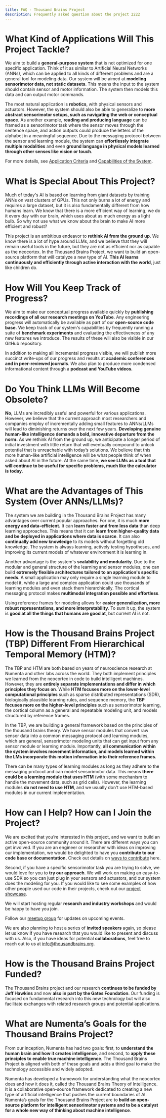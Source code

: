 ```yaml
---
title: FAQ - Thousand Brains Project
description: Frequently asked question about the project 2222
---
```

# What Kind of Applications Will This Project Tackle?

We aim to build a **general-purpose system** that is not optimized for one specific application. Think of it as similar to Artificial Neural Networks (ANNs), which can be applied to all kinds of different problems and are a general tool for modeling data. Our system will be aimed at **modeling sensorimotor data, not static datasets**. This means the input to the system should contain sensor and motor information. The system then models this data and can output motor commands. 

The most natural application is **robotics**, with physical sensors and actuators. However, the system should also be able to generalize to **more abstract sensorimotor setups, such as navigating the web or conceptual space**. As another example, **reading and producing language** can be framed as a sensorimotor task where the sensor moves through the sentence space, and action outputs could produce the letters of the alphabet in a meaningful sequence. Due to the messaging protocol between the sensor and learning module, the system can **effortlessly integrate multiple modalities** and even **ground language in physical models learned through other senses like vision or touch**.

For more details, see [Application Criteria](application-criteria.md) and [Capabilities of the System](./vision-of-the-thousand-brains-project/capabilities-of-the-system.md).

# What is Special About This Project?

Much of today's AI is based on learning from giant datasets by training ANNs on vast clusters of GPUs. This not only burns a lot of energy and requires a large dataset, but it is also fundamentally different from how humans learn. We know that there is a more efficient way of learning; we do it every day with our brain, which uses about as much energy as a light bulb. So why not use what we know about the brain to make AI more efficient and robust?

This project is an ambitious endeavor to **rethink AI from the ground up**. We know there is a lot of hype around LLMs, and we believe that they will remain useful tools in the future, but they are not as efficient nor as capable as the neocortex. In the Thousand Brains Project, we want to build an open-source platform that will catalyze a new type of AI. **This AI learns continuously and efficiently through active interaction with the world**, just like children do. 

# How Will You Keep Track of Progress?

We aim to make our conceptual progress available quickly by **publishing recordings of all our research meetings on YouTube**. Any engineering progress will automatically be available as part of our **open-source code base.** We keep track of our system's capabilities by frequently running a suite of **benchmark experiments** and evaluating the effectiveness of any new features we introduce. The results of these will also be visible in our GitHub repository.

In addition to making all incremental progress visible, we will publish more succinct write-ups of our progress and results at **academic conferences and in peer-reviewed journals**. We also plan to produce more condensed informational content through a **podcast and YouTube videos**.

# Do You Think LLMs Will Become Obsolete?

**No**, LLMs are incredibly useful and powerful for various applications. However, we believe that the current approach most researchers and companies employ of incrementally adding small features to ANNs/LLMs will lead to diminishing returns over the next few years. **Developing genuine human-like intelligence demands a bold, innovative departure from the norm.** As we rethink AI from the ground up, we anticipate a longer period of initial investment with little return that will eventually compound to unlock potential that is unreachable with today’s solutions. We believe that this more human-like artificial intelligence will be what people think of when asked about AI in the future. At the same time, **we see LLMs as a tool that will continue to be useful for specific problems, much like the calculator is today**. 

# What are the Advantages of This System (Over ANNs/LLMs)?

The system we are building in the Thousand Brains Project has many advantages over current popular approaches. For one, it is much **more energy and data-efficient.** It can **learn faster and from less data** than deep learning approaches. This means that it can **learn from higher-quality data and be deployed in applications where data is scarce**. It can also **continually add new knowledge** to its models without forgetting old knowledge. The system is always learning, actively testing hypotheses, and improving its current models of whatever environment it is learning in.

Another advantage is the system's **scalability and modularity**. Due to the modular and general structure of the learning and sensor modules, one can build **extremely flexible architectures tailored to an application's specific needs**. A small application may only require a single learning module to model it, while a large and complex application could use thousands of learning modules and even stack them hierarchically. The cortical messaging protocol makes **multimodal integration possible and effortless**.

Using reference frames for modeling allows for **easier generalization, more robust representations, and more interpretability**. To sum it up, the system is **good at all the things that humans are good at**, but current AI is not.

# How is the Thousand Brains Project (TBP) Different From Hierarchical Temporal Memory (HTM)?

The TBP and HTM are both based on years of neuroscience research at Numenta and other labs across the world. They both implement principles we learned from the neocortex in code to build intelligent machines. However, they are **entirely separate implementations and differ in which principles they focus on**. While **HTM focuses more on the lower-level computational principles** such as sparse distributed representations (SDR), biologically plausible learning rules, and sequence memory, the **TBP focuses more on the higher-level principles** such as sensorimotor learning, the cortical column as a general and repeatable modeling unit, and models structured by reference frames. 

In the TBP, we are building a general framework based on the principles of the thousand brains theory. We have sensor modules that convert raw sensor data into a common messaging protocol and learning modules, which are general, sensorimotor modeling units that can get input from any sensor module or learning module. Importantly, **all communication within the system involves movement information, and models learned within the LMs incorporate this motion information into their reference frames.** 

There can be many types of learning modules as long as they adhere to the messaging protocol and can model sensorimotor data. This means **there could be a learning module that uses HTM** (with some mechanism to handle the movement data, such as grid cells). However, the learning modules **do not need to use HTM**, and we usually don't use HTM-based modules in our current implementation.

# How can I Help? How can I Join the Project?

We are excited that you’re interested in this project, and we want to build an active open-source community around it. There are different ways you can get involved. If you are an engineer or researcher with ideas on improving our implementation, we would be delighted to have you **contribute to our code base or documentation.** Check out details on [ways to contribute](../contributing/ways-to-contribute-to-code.md) here. 

Second, if you have a specific sensorimotor task you are trying to solve, we would love for you to **try our approach**. We will work on making an easy-to-use SDK so you can just plug in your sensors and actuators, and our system does the modeling for you. If you would like to see some examples of how other people used our code in their projects, check out our [project showcase](../community/project-showcase.md). 

We will start hosting regular **research and industry workshops** and would be happy to have you join. 

Follow our [meetup group](https://www.meetup.com/thousand-brains-project/) for updates on upcoming events.

We are also planning to host a series of **invited speakers** again, so please let us know if you have research that you would like to present and discuss with us. Also, if you have ideas for potential **collaborations**, feel free to reach out to us at [info@thousandbrains.org](mailto:info@thousandbrains.org).

# How is the Thousand Brains Project Funded?

The Thousand Brains project and our research **continues to be funded by Jeff Hawkins** and now **also in part by the Gates Foundation**.  Our funding is focused on fundamental research into this new technology but will also facilitate exchanges with related research groups and potential applications.

# What are Numenta’s Goals for the Thousand Brains Project?

From our inception, Numenta has had two goals: first, to **understand the human brain and how it creates intelligence**, and second, to **apply these principles to enable true machine intelligence**. The Thousand Brains Project is aligned with both of these goals and adds a third goal to make the technology accessible and widely adopted.

Numenta has developed a framework for understanding what the neocortex does and how it does it, called the Thousand Brains Theory of Intelligence. It is a collaborative open-source framework dedicated to creating a new type of artificial intelligence that pushes the current boundaries of AI. Numenta’s goals for the Thousand Brains Project are to **build an open-source platform for intelligent sensorimotor systems and to be a catalyst for a whole new way of thinking about machine intelligence**.